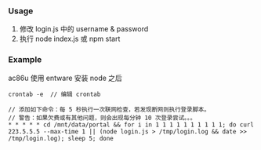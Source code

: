 ### Usage

1. 修改 login.js 中的 username & password
2. 执行 node index.js 或 npm start

### Example

ac86u 使用 entware 安装 node 之后
```
crontab -e  // 编辑 crontab

// 添加如下命令：每 5 秒执行一次联网检查，若发现断网则执行登录脚本。
// 警告：如果欠费或有其他问题，则会出现每分钟 10 次登录尝试。。。 
* * * * * cd /mnt/data/portal && for i in 1 1 1 1 1 1 1 1 1 1; do curl 223.5.5.5 --max-time 1 || (node login.js > /tmp/login.log && date >> /tmp/login.log); sleep 5; done
```


